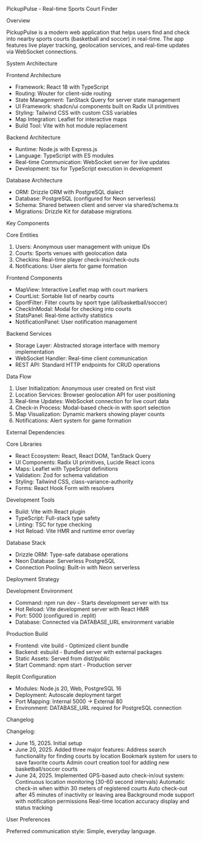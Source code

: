 PickupPulse - Real-time Sports Court Finder

Overview

PickupPulse is a modern web application that helps users find and check into nearby sports courts (basketball and soccer) in real-time. The app features live player tracking, geolocation services, and real-time updates via WebSocket connections.

 System Architecture

 Frontend Architecture
- Framework: React 18 with TypeScript
- Routing: Wouter for client-side routing
- State Management: TanStack Query for server state management
- UI Framework: shadcn/ui components built on Radix UI primitives
- Styling: Tailwind CSS with custom CSS variables
- Map Integration: Leaflet for interactive maps
- Build Tool: Vite with hot module replacement

 Backend Architecture
- Runtime: Node.js with Express.js
- Language: TypeScript with ES modules
- Real-time Communication: WebSocket server for live updates
- Development: tsx for TypeScript execution in development

 Database Architecture
- ORM: Drizzle ORM with PostgreSQL dialect
- Database: PostgreSQL (configured for Neon serverless)
- Schema: Shared between client and server via shared/schema.ts
- Migrations: Drizzle Kit for database migrations

 Key Components

 Core Entities
1. Users: Anonymous user management with unique IDs
2. Courts: Sports venues with geolocation data
3. Checkins: Real-time player check-ins/check-outs
4. Notifications: User alerts for game formation

 Frontend Components
- MapView: Interactive Leaflet map with court markers
- CourtList: Sortable list of nearby courts
- SportFilter: Filter courts by sport type (all/basketball/soccer)
- CheckInModal: Modal for checking into courts
- StatsPanel: Real-time activity statistics
- NotificationPanel: User notification management

 Backend Services
- Storage Layer: Abstracted storage interface with memory implementation
- WebSocket Handler: Real-time client communication
- REST API: Standard HTTP endpoints for CRUD operations

 Data Flow

1. User Initialization: Anonymous user created on first visit
2. Location Services: Browser geolocation API for user positioning
3. Real-time Updates: WebSocket connection for live court data
4. Check-in Process: Modal-based check-in with sport selection
5. Map Visualization: Dynamic markers showing player counts
6. Notifications: Alert system for game formation

 External Dependencies

 Core Libraries
- React Ecosystem: React, React DOM, TanStack Query
- UI Components: Radix UI primitives, Lucide React icons
- Maps: Leaflet with TypeScript definitions
- Validation: Zod for schema validation
- Styling: Tailwind CSS, class-variance-authority
- Forms: React Hook Form with resolvers

 Development Tools
- Build: Vite with React plugin
- TypeScript: Full-stack type safety
- Linting: TSC for type checking
- Hot Reload: Vite HMR and runtime error overlay

 Database Stack
- Drizzle ORM: Type-safe database operations
- Neon Database: Serverless PostgreSQL
- Connection Pooling: Built-in with Neon serverless

 Deployment Strategy

 Development Environment
- Command: npm run dev - Starts development server with tsx
- Hot Reload: Vite development server with React HMR
- Port: 5000 (configured in .replit)
- Database: Connected via DATABASE_URL environment variable

 Production Build
- Frontend: vite build - Optimized client bundle
- Backend: esbuild - Bundled server with external packages
- Static Assets: Served from dist/public
- Start Command: npm start - Production server

 Replit Configuration
- Modules: Node.js 20, Web, PostgreSQL 16
- Deployment: Autoscale deployment target
- Port Mapping: Internal 5000 → External 80
- Environment: DATABASE_URL required for PostgreSQL connection

 Changelog

Changelog:
- June 15, 2025. Initial setup
- June 20, 2025. Added three major features:
   Address search functionality for finding courts by location
   Bookmark system for users to save favorite courts
   Admin court creation tool for adding new basketball/soccer courts
- June 24, 2025. Implemented GPS-based auto check-in/out system:
   Continuous location monitoring (30-60 second intervals)
   Automatic check-in when within 30 meters of registered courts
   Auto check-out after 45 minutes of inactivity or leaving area
   Background mode support with notification permissions
   Real-time location accuracy display and status tracking


 User Preferences

Preferred communication style: Simple, everyday language.


